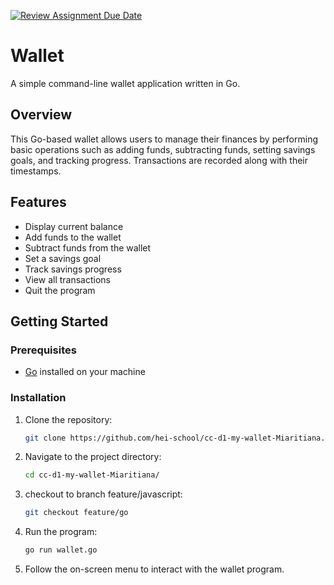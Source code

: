 [![Review Assignment Due Date](https://classroom.github.com/assets/deadline-readme-button-24ddc0f5d75046c5622901739e7c5dd533143b0c8e959d652212380cedb1ea36.svg)](https://classroom.github.com/a/hy8NMZUz)

# Wallet

A simple command-line wallet application written in Go.

## Overview

This Go-based wallet allows users to manage their finances by performing basic operations such as adding funds, subtracting funds, setting savings goals, and tracking progress. Transactions are recorded along with their timestamps.

## Features

- Display current balance
- Add funds to the wallet
- Subtract funds from the wallet
- Set a savings goal
- Track savings progress
- View all transactions
- Quit the program

## Getting Started

### Prerequisites

- [Go](https://golang.org/) installed on your machine

### Installation

1. Clone the repository:

    ```bash
    git clone https://github.com/hei-school/cc-d1-my-wallet-Miaritiana.git
    ```

2. Navigate to the project directory:

    ```bash
    cd cc-d1-my-wallet-Miaritiana/
    ```

3. checkout to branch feature/javascript:
    ```bash
    git checkout feature/go
    ```

4. Run the program:

    ```bash
    go run wallet.go
    ```

5. Follow the on-screen menu to interact with the wallet program.
